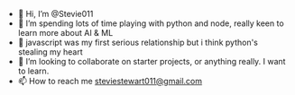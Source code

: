 - 👋 Hi, I’m @Stevie011
- 👀 I’m spending lots of time playing with python and node, really keen to learn more about AI & ML
- 🌱 javascript was my first serious relationship but i think python's stealing my heart
- 💞️ I’m looking to collaborate on starter projects, or anything really. I want to learn.
- 📫 How to reach me steviestewart011@gmail.com

<!---
Stevie011/Stevie011 is a ✨ special ✨ repository because its `README.md` (this file) appears on your GitHub profile.
You can click the Preview link to take a look at your changes.
--->
